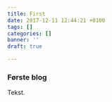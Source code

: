 ```yaml
---
title: First
date: 2017-12-11 12:44:21 +0100
tags: []
categories: []
banner: ''
draft: true

---
```

### Første blog

Tekst.
